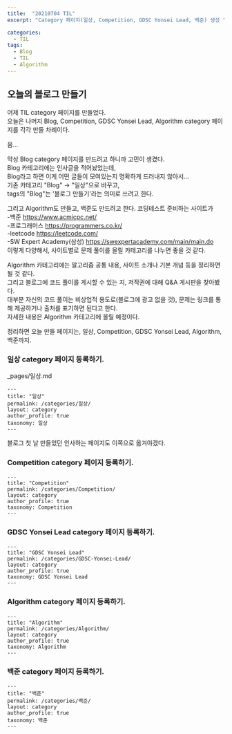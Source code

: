 ```yaml
---
title:  "20210704 TIL"
excerpt: "Category 페이지(일상, Competition, GDSC Yonsei Lead, 백준) 생성 "

categories:
  - TIL
tags:
  - Blog
  - TIL
  - Algorithm
---
```


## 오늘의 블로그 만들기
어제 TIL category 페이지를 만들었다.  
오늘은 나머지 Blog, Competition, GDSC Yonsei Lead, Algorithm category 페이지를 각각 만들 차례이다.  

음...

막상 Blog category 페이지를 만드려고 하니까 고민이 생겼다.  
Blog 카테고리에는 인사글을 적어놨었는데,  
Blog라고 하면 이게 어떤 글들이 모여있는지 명확하게 드러내지 않아서...  
기존 카테고리 "Blog" -> "일상"으로 바꾸고,  
tags의 "Blog"는 '블로그 만들기'라는 의미로 쓰려고 한다.

그리고 Algorithm도 만들고, 백준도 만드려고 한다.
코딩테스트 준비하는 사이트가  
-백준 <https://www.acmicpc.net/>   
-프로그래머스 <https://programmers.co.kr/>  
-leetcode <https://leetcode.com/>  
-SW Expert Academy(삼성) <https://swexpertacademy.com/main/main.do>  
이렇게 다양해서, 사이트별로 문제 풀이를 올릴 카테고리를 나누면 좋을 것 같다.  

Algorithm 카테고리에는 알고리즘 공통 내용, 사이트 소개나 기본 개념 등을 정리하면 될 것 같다.  
그리고 블로그에 코드 풀이를 게시할 수 있는 지, 저작권에 대해 Q&A 게시판을 찾아봤다.  
대부분 자신의 코드 풀이는 비상업적 용도로(블로그에 광고 없을 것), 문제는 링크를 통해 제공하거나 출처를 표기하면 된다고 한다.  
자세한 내용은 Algorithm 카테고리에 올릴 예정이다.  

정리하면 오늘 만들 페이지는, 일상, Competition, GDSC Yonsei Lead, Algorithm, 백준까지.



### 일상 category 페이지 등록하기. 
\_pages/일상.md
```
---
title: "일상"
permalink: /categories/일상/
layout: category
author_profile: true
taxonomy: 일상
---
```
블로그 첫 날 만들었던 인사하는 페이지도 이쪽으로 옮겨야겠다. 



### Competition category 페이지 등록하기.
```
---
title: "Competition"
permalink: /categories/Competition/
layout: category
author_profile: true
taxonomy: Competition
---
```



### GDSC Yonsei Lead category 페이지 등록하기.
```
---
title: "GDSC Yonsei Lead"
permalink: /categories/GDSC-Yonsei-Lead/
layout: category
author_profile: true
taxonomy: GDSC Yonsei Lead
---
```



### Algorithm category 페이지 등록하기.
```
---
title: "Algorithm"
permalink: /categories/Algorithm/
layout: category
author_profile: true
taxonomy: Algorithm
---
```



### 백준 category 페이지 등록하기.
```
---
title: "백준"
permalink: /categories/백준/
layout: category
author_profile: true
taxonomy: 백준
---
```














